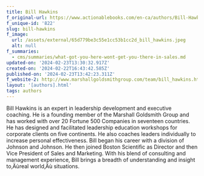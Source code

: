 ```yaml
---
title: Bill Hawkins
f_original-url: https://www.actionablebooks.com/en-ca/authors/Bill-Hawkins/
f_unique-id: '822'
slug: bill-hawkins
f_image:
  url: /assets/external/65d779be3c55e1cc53b1cc2d_bill_hawkins.jpeg
  alt: null
f_summaries:
  - cms/summaries/what-got-you-here-wont-get-you-there-in-sales.md
updated-on: '2024-02-23T13:30:32.917Z'
created-on: '2024-02-22T16:43:42.585Z'
published-on: '2024-02-23T13:42:23.311Z'
f_website-2: http://www.marshallgoldsmithgroup.com/team/bill_hawkins.html
layout: '[authors].html'
tags: authors
---
```


Bill Hawkins is an expert in leadership development and executive coaching. He is a founding member of the Marshall Goldsmith Group and has worked with over 20 Fortune 500 Companies in seventeen countries. He has designed and facilitated leadership education workshops for corporate clients on five continents. He also coaches leaders individually to increase personal effectiveness. Bill began his career with a division of Johnson and Johnson. He then joined Boston Scientific as Director and then Vice President of Sales and Marketing. With his blend of consulting and management experience, Bill brings a breadth of understanding and insight to‚Äùreal world‚Äù situations.
